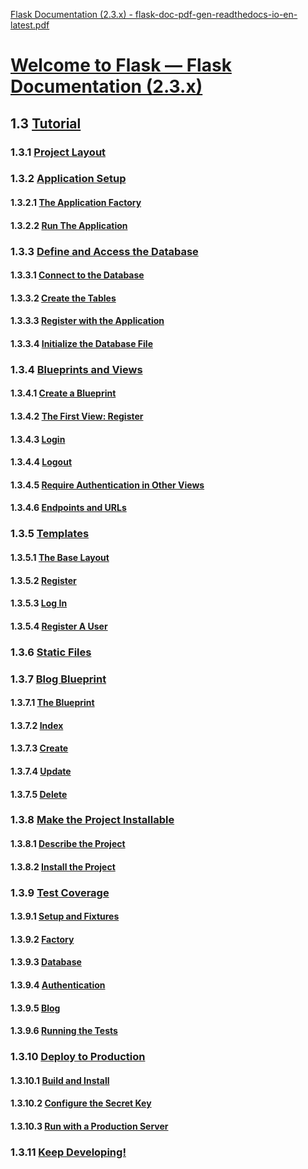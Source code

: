 [Flask Documentation (2.3.x) - flask-doc-pdf-gen-readthedocs-io-en-latest.pdf](https://flask-doc-pdf-gen.readthedocs.io/_/downloads/en/latest/pdf/)

# [Welcome to Flask — Flask Documentation (2.3.x)](https://flask.palletsprojects.com/en/2.3.x/)

## 1.3 [Tutorial](https://flask.palletsprojects.com/en/2.3.x/tutorial/)
 
### 1.3.1 [Project Layout](https://flask.palletsprojects.com/en/2.3.x/tutorial/layout/)
### 1.3.2 [Application Setup](https://flask.palletsprojects.com/en/2.3.x/tutorial/factory/)

#### 1.3.2.1 [The Application Factory](https://flask.palletsprojects.com/en/2.3.x/tutorial/factory/#the-application-factory)
#### 1.3.2.2 [Run The Application](https://flask.palletsprojects.com/en/2.3.x/tutorial/factory/#run-the-application)

### 1.3.3 [Define and Access the Database](https://flask.palletsprojects.com/en/2.3.x/tutorial/database/)

#### 1.3.3.1 [Connect to the Database](https://flask.palletsprojects.com/en/2.3.x/tutorial/database/#connect-to-the-database)
#### 1.3.3.2 [Create the Tables](https://flask.palletsprojects.com/en/2.3.x/tutorial/database/#create-the-tables)
#### 1.3.3.3 [Register with the Application](https://flask.palletsprojects.com/en/2.3.x/tutorial/database/#register-with-the-application)
#### 1.3.3.4 [Initialize the Database File](https://flask.palletsprojects.com/en/2.3.x/tutorial/database/#initialize-the-database-file)

### 1.3.4 [Blueprints and Views](https://flask.palletsprojects.com/en/2.3.x/tutorial/views/)

#### 1.3.4.1 [Create a Blueprint](https://flask.palletsprojects.com/en/2.3.x/tutorial/views/#create-a-blueprint)
#### 1.3.4.2 [The First View: Register](https://flask.palletsprojects.com/en/2.3.x/tutorial/views/#the-first-view-register)
#### 1.3.4.3 [Login](https://flask.palletsprojects.com/en/2.3.x/tutorial/views/#login)
#### 1.3.4.4 [Logout](https://flask.palletsprojects.com/en/2.3.x/tutorial/views/#logout)
#### 1.3.4.5 [Require Authentication in Other Views](https://flask.palletsprojects.com/en/2.3.x/tutorial/views/#require-authentication-in-other-views)
#### 1.3.4.6 [Endpoints and URLs](https://flask.palletsprojects.com/en/2.3.x/tutorial/views/#endpoints-and-urls)

### 1.3.5 [Templates](https://flask.palletsprojects.com/en/2.3.x/tutorial/templates/)

#### 1.3.5.1 [The Base Layout](https://flask.palletsprojects.com/en/2.3.x/tutorial/templates/#the-base-layout)
#### 1.3.5.2 [Register](https://flask.palletsprojects.com/en/2.3.x/tutorial/templates/#register)
#### 1.3.5.3 [Log In](https://flask.palletsprojects.com/en/2.3.x/tutorial/templates/#log-in)
#### 1.3.5.4 [Register A User](https://flask.palletsprojects.com/en/2.3.x/tutorial/templates/#register-a-user)

### 1.3.6 [Static Files](https://flask.palletsprojects.com/en/2.3.x/tutorial/static/)

### 1.3.7 [Blog Blueprint](https://flask.palletsprojects.com/en/2.3.x/tutorial/blog/)

#### 1.3.7.1 [The Blueprint](https://flask.palletsprojects.com/en/2.3.x/tutorial/blog/#the-blueprint)
#### 1.3.7.2 [Index](https://flask.palletsprojects.com/en/2.3.x/tutorial/blog/#index)
#### 1.3.7.3 [Create](https://flask.palletsprojects.com/en/2.3.x/tutorial/blog/#create)
#### 1.3.7.4 [Update](https://flask.palletsprojects.com/en/2.3.x/tutorial/blog/#update)
#### 1.3.7.5 [Delete](https://flask.palletsprojects.com/en/2.3.x/tutorial/blog/#delete)

### 1.3.8 [Make the Project Installable](https://flask.palletsprojects.com/en/2.3.x/tutorial/install/)

#### 1.3.8.1 [Describe the Project](https://flask.palletsprojects.com/en/2.3.x/tutorial/install/#describe-the-project)
#### 1.3.8.2 [Install the Project](https://flask.palletsprojects.com/en/2.3.x/tutorial/install/#install-the-project)

### 1.3.9 [Test Coverage](https://flask.palletsprojects.com/en/2.3.x/tutorial/tests/)

#### 1.3.9.1 [Setup and Fixtures](https://flask.palletsprojects.com/en/2.3.x/tutorial/tests/#setup-and-fixtures)
#### 1.3.9.2 [Factory](https://flask.palletsprojects.com/en/2.3.x/tutorial/tests/#factory)
#### 1.3.9.3 [Database](https://flask.palletsprojects.com/en/2.3.x/tutorial/tests/#database)
#### 1.3.9.4 [Authentication](https://flask.palletsprojects.com/en/2.3.x/tutorial/tests/#authentication)
#### 1.3.9.5 [Blog](https://flask.palletsprojects.com/en/2.3.x/tutorial/tests/#blog)
#### 1.3.9.6 [Running the Tests](https://flask.palletsprojects.com/en/2.3.x/tutorial/tests/#running-the-tests)

### 1.3.10 [Deploy to Production](https://flask.palletsprojects.com/en/2.3.x/tutorial/deploy/)

#### 1.3.10.1 [Build and Install](https://flask.palletsprojects.com/en/2.3.x/tutorial/deploy/#build-and-install)
#### 1.3.10.2 [Configure the Secret Key](https://flask.palletsprojects.com/en/2.3.x/tutorial/deploy/#configure-the-secret-key)
#### 1.3.10.3 [Run with a Production Server](https://flask.palletsprojects.com/en/2.3.x/tutorial/deploy/#run-with-a-production-server)

### 1.3.11 [Keep Developing!](https://flask.palletsprojects.com/en/2.3.x/tutorial/next/)

